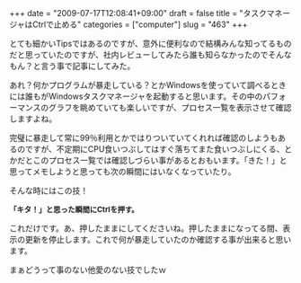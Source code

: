 +++
date = "2009-07-17T12:08:41+09:00"
draft = false
title = "タスクマネージャはCtrlで止める"
categories = ["computer"]
slug = "463"
+++

とても細かいTipsではあるのですが、意外に便利なので結構みんな知ってるものだと思っていたのですが、社内レビューしてみたら誰も知らなかったのでそんなもん？と言う事で記事にしてみた。

あれ？何かプログラムが暴走している？とかWindowsを使っていて調べるときには誰もがWindowsタスクマネージャを起動すると思います。その中のパフォーマンスのグラフを眺めていても楽しいですが、プロセス一覧を表示させて確認しますよね。

完璧に暴走して常に99％利用とかではりついていてくれれば確認のしようもあるのですが、不定期にCPU食いつぶしてはすぐ落ちてまた食いつぶしにくる、とかだとこのプロセス一覧では確認しづらい事があるとおもいます。「きた！」と思ってメモしようと思っても次の瞬間にはいなくなっていたり。


そんな時にはこの技！

<strong><span style="font-size: small;">「キタ！」と思った瞬間にCtrlを押す。</span></strong>

これだけです。あ、押したままにしてくださいね。押したままになってる間、表示の更新を停止します。これで何が暴走していたのか確認する事が出来ると思います。

まぁどうって事のない他愛のない技でしたｗ
